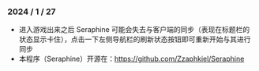 ### 2024 / 1 / 27

- 进入游戏出来之后 Seraphine 可能会失去与客户端的同步（表现在标题栏的状态显示卡住），点击一下左侧导航栏的刷新状态按钮即可重新开始与其进行同步
- 本程序（Seraphine）开源在：https://github.com/Zzaphkiel/Seraphine